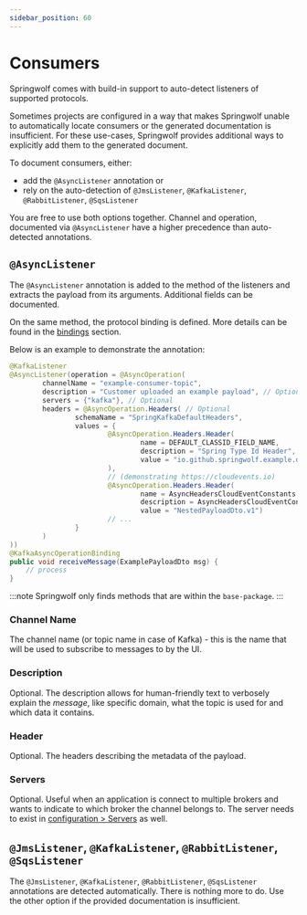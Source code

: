 ```yaml
---
sidebar_position: 60
---
```


# Consumers

Springwolf comes with build-in support to auto-detect listeners of supported protocols.

Sometimes projects are configured in a way that makes Springwolf unable to automatically locate consumers or the generated documentation is insufficient.
For these use-cases, Springwolf provides additional ways to explicitly add them to the generated document.

To document consumers, either:

- add the `@AsyncListener` annotation or
- rely on the auto-detection of `@JmsListener`, `@KafkaListener`, `@RabbitListener`, `@SqsListener`

You are free to use both options together. Channel and operation, documented via `@AsyncListener` have a higher precedence than auto-detected annotations.

## `@AsyncListener`

The `@AsyncListener` annotation is added to the method of the listeners and extracts the payload from its arguments.
Additional fields can be documented.

On the same method, the protocol binding is defined. More details can be found in the [bindings](documenting-bindings.md) section.

Below is an example to demonstrate the annotation:

```java
@KafkaListener
@AsyncListener(operation = @AsyncOperation(
        channelName = "example-consumer-topic",
        description = "Customer uploaded an example payload", // Optional
        servers = {"kafka"}, // Optional
        headers = @AsyncOperation.Headers( // Optional
                schemaName = "SpringKafkaDefaultHeaders",
                values = {
                        @AsyncOperation.Headers.Header(
                                name = DEFAULT_CLASSID_FIELD_NAME,
                                description = "Spring Type Id Header",
                                value = "io.github.springwolf.example.dtos.ExamplePayloadDto"
                        ),
                        // (demonstrating https://cloudevents.io) 
                        @AsyncOperation.Headers.Header(
                                name = AsyncHeadersCloudEventConstants.TYPE,
                                description = AsyncHeadersCloudEventConstants.TYPE_DESC,
                                value = "NestedPayloadDto.v1")
                        // ...
                }
        )
))
@KafkaAsyncOperationBinding
public void receiveMessage(ExamplePayloadDto msg) {
    // process
}
```

:::note
Springwolf only finds methods that are within the `base-package`.
:::

### Channel Name

The channel name (or topic name in case of Kafka) - this is the name that will be used to subscribe to messages to by the UI.

### Description

Optional. The description allows for human-friendly text to verbosely explain the _message_, like specific domain, what the topic is used for and which data it contains.

### Header

Optional. The headers describing the metadata of the payload.

### Servers

Optional. Useful when an application is connect to multiple brokers and wants to indicate to which broker the channel belongs to.
The server needs to exist in [configuration > Servers](configuration.mdx) as well.

## `@JmsListener`, `@KafkaListener`, `@RabbitListener`, `@SqsListener`

The `@JmsListener`, `@KafkaListener`, `@RabbitListener`, `@SqsListener` annotations are detected automatically.
There is nothing more to do.
Use the other option if the provided documentation is insufficient.
